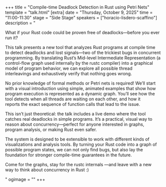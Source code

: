 +++
title = "Compile-time Deadlock Detection in Rust using Petri Nets"
template = "talk.html"
[extra]
  date = "Thursday, October 9, 2025"
  time = "11:00-11:30"
  stage = "Side Stage"
  speakers = ["horacio-lisdero-scaffino"]
  description = "<p>What if your Rust code could be proven free of deadlocks—before you ever run it?<p></p>This talk presents a new tool that analyzes Rust programs at compile time to detect deadlocks and lost signals—two of the trickiest bugs in concurrent programming. By translating Rust’s Mid-level Intermediate Representation (a control-flow graph used internally by the rustc compiler) into a graphical model of program behavior, we can explore all possible thread interleavings and exhaustively verify that nothing goes wrong.<p></p>No prior knowledge of formal methods or Petri nets is required! We’ll start with a visual introduction using simple, animated examples that show how program execution is represented as a dynamic graph. You’ll see how the tool detects when all threads are waiting on each other, and how it reports the exact sequence of function calls that lead to the issue.<p></p>This isn’t just theoretical: the talk includes a live demo where the tool catches real deadlocks in simple programs. It’s a practical, visual way to reason about concurrency—perfect for anyone interested in graphs, program analysis, or making Rust even safer.<p></p>The system is designed to be extensible to work with different kinds of visualizations and analysis tools. By turning your Rust code into a graph of possible program states, we can not only find bugs, but also lay the foundation for stronger compile-time guarantees in the future.<p></p>Come for the graphs, stay for the rustc internals —and leave with a new way to think about concurrency in Rust :)</p>"
  ogimage = ""
+++
